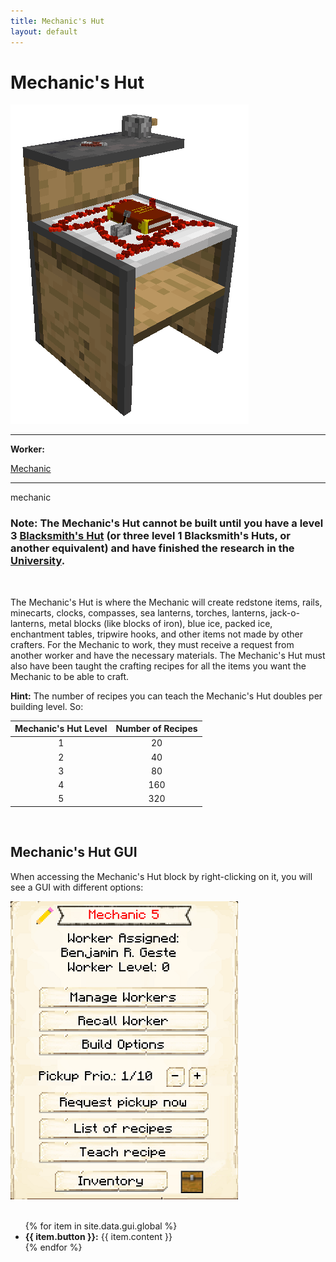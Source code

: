 ```yaml
---
title: Mechanic's Hut
layout: default
---
```

# Mechanic's Hut

<div class="infobox box text-center">
    <img src="../../assets/images/buildings/mechanic.png" alt="Mechanic" />
    <hr />
    <div class="row section-text text-left">
        <div class="col">
        <p><strong>Worker:</strong></p>
        </div>
        <div class="col">
        <p><a href="../workers/mechanic">Mechanic</a></p>
        </div>
    </div>
    <hr />
    <recipe>mechanic</recipe>
</div>

### Note: The Mechanic's Hut cannot be built until you have a level 3 [Blacksmith's Hut](../../source/buildings/blacksmith) (or three level 1 Blacksmith's Huts, or another equivalent) and have finished the research in the [University](../../source/buildings/university).
<br>

The Mechanic's Hut is where the Mechanic will create redstone items, rails, minecarts, clocks, compasses, sea lanterns, torches, lanterns, jack-o-lanterns, metal blocks (like blocks of iron), blue ice, packed ice, enchantment tables, tripwire hooks, and other items not made by other crafters. For the Mechanic to work, they must receive a request from another worker and have the necessary materials. The Mechanic's Hut must also have been taught the crafting recipes for all the items you want the Mechanic to be able to craft.

**Hint:** The number of recipes you can teach the Mechanic's Hut doubles per building level. So:


| Mechanic's Hut Level | Number of Recipes |
| :-----: | :-----: |
| 1 | 20 | 
| 2 | 40 |
| 3 | 80 |
| 4 | 160 | 
| 5 | 320 | 

<br>

## Mechanic's Hut GUI

When accessing the Mechanic's Hut block by right-clicking on it, you will see a GUI with different options:

<div class="row">
  <div class="col-sm-12 col-md">
    <img src="../../assets/images/gui/mechanicgui.png" class="img-fluid mx-auto" alt="Mechanic GUI">
  </div>
  <div class="col-sm-12 col-md">
    <br>
    <ul>
      {% for item in site.data.gui.global %}
        <li><strong>{{ item.button }}:</strong> {{ item.content }}</li>
      {% endfor %}
    </ul>
  </div>
</div>
<br> <br>
